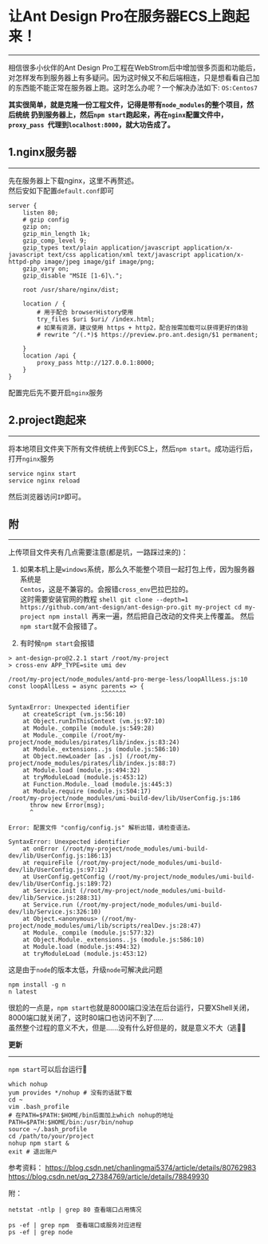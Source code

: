 # 让Ant Design Pro在服务器ECS上跑起来！
---
相信很多小伙伴的Ant Design Pro工程在WebStrom后中增加很多页面和功能后，对怎样发布到服务器上有多疑问。因为这时候又不和后端相连，只是想看看自己加的东西能不能正常在服务器上跑。这时怎么办呢？一个解决办法如下:
`OS:Centos7`


**其实很简单，就是克隆一份工程文件，记得是带有`node_modules`的整个项目，然后统统	扔到服务器上，然后`npm start`跑起来，再在`nginx`配置文件中，`proxy_pass `代理到`localhost:8000`，就大功告成了。**


## 1.nginx服务器
----
先在服务器上下载nginx，这里不再赘述。  
然后安如下配置`default.conf`即可  
```shell
server {
    listen 80;
    # gzip config
    gzip on;
    gzip_min_length 1k;
    gzip_comp_level 9;
    gzip_types text/plain application/javascript application/x-javascript text/css application/xml text/javascript application/x-httpd-php image/jpeg image/gif image/png;
    gzip_vary on;
    gzip_disable "MSIE [1-6]\.";

    root /usr/share/nginx/dist;

    location / {
        # 用于配合 browserHistory使用
        try_files $uri $uri/ /index.html;
        # 如果有资源，建议使用 https + http2，配合按需加载可以获得更好的体验
        # rewrite ^/(.*)$ https://preview.pro.ant.design/$1 permanent;

    }
    location /api {
        proxy_pass http://127.0.0.1:8000;
    }
}
```
配置完后先不要开启`nginx`服务

## 2.project跑起来
---
将本地项目文件夹下所有文件统统上传到ECS上，然后`npm start`。成功运行后，打开`nginx`服务
```shell
service nginx start
service nginx reload
```
然后浏览器访问`IP`即可。

## 附
---
上传项目文件夹有几点需要注意(都是坑，一路踩过来的)：

 1. 如果本机上是`windows`系统，那么久不能整个项目一起打包上传，因为服务器系统是   
    `Centos`，这是不兼容的。会报错`cross_env`巴拉巴拉的。  
        这时需要安装官网的教程 ```shell git clone --depth=1
        https://github.com/ant-design/ant-design-pro.git my-project cd
        my-project npm install ```再来一遍，然后把自己改动的文件夹上传覆盖。 然后`npm
        start`就不会报错了。

    
2. 有时候`npm start`会报错
```shell
> ant-design-pro@2.2.1 start /root/my-project
> cross-env APP_TYPE=site umi dev

/root/my-project/node_modules/antd-pro-merge-less/loopAllLess.js:10
const loopAllLess = async parents => {
                          ^^^^^^^

SyntaxError: Unexpected identifier
    at createScript (vm.js:56:10)
    at Object.runInThisContext (vm.js:97:10)
    at Module._compile (module.js:549:28)
    at Module._compile (/root/my-project/node_modules/pirates/lib/index.js:83:24)
    at Module._extensions..js (module.js:586:10)
    at Object.newLoader [as .js] (/root/my-project/node_modules/pirates/lib/index.js:88:7)
    at Module.load (module.js:494:32)
    at tryModuleLoad (module.js:453:12)
    at Function.Module._load (module.js:445:3)
    at Module.require (module.js:504:17)
/root/my-project/node_modules/umi-build-dev/lib/UserConfig.js:186
      throw new Error(msg);
      ^

Error: 配置文件 "config/config.js" 解析出错，请检查语法。

SyntaxError: Unexpected identifier
    at onError (/root/my-project/node_modules/umi-build-dev/lib/UserConfig.js:186:13)
    at requireFile (/root/my-project/node_modules/umi-build-dev/lib/UserConfig.js:97:12)
    at UserConfig.getConfig (/root/my-project/node_modules/umi-build-dev/lib/UserConfig.js:189:72)
    at Service.init (/root/my-project/node_modules/umi-build-dev/lib/Service.js:288:31)
    at Service.run (/root/my-project/node_modules/umi-build-dev/lib/Service.js:326:10)
    at Object.<anonymous> (/root/my-project/node_modules/umi/lib/scripts/realDev.js:28:47)
    at Module._compile (module.js:577:32)
    at Object.Module._extensions..js (module.js:586:10)
    at Module.load (module.js:494:32)
    at tryModuleLoad (module.js:453:12)
```
这是由于`node`的版本太低，升级`node`可解决此问题
```shell
npm install -g n
n latest
```
很尬的一点是，`npm start`也就是8000端口没法在后台运行，只要XShell关闭，8000端口就关闭了，这时80端口也访问不到了.....  
虽然整个过程的意义不大，但是......没有什么好但是的，就是意义不大（逃🏃‍♂️

**更新**

---
`npm start`可以后台运行👏
```shell
which nohup
yum provides */nohup # 没有的话就下载
cd ~
vim .bash_profile
# 在PATH=$PATH:$HOME/bin后面加上which nohup的地址
PATH=$PATH:$HOME/bin:/usr/bin/nohup 
source ~/.bash_profile
cd /path/to/your/project
nohup npm start &
exit # 退出账户
```

参考资料：
https://blog.csdn.net/chanlingmai5374/article/details/80762983
https://blog.csdn.net/qq_27384769/article/details/78849930

附：
```shell
netstat -ntlp | grep 80 查看端口占用情况

ps -ef | grep npm  查看端口或服务对应进程
ps -ef | grep node
```